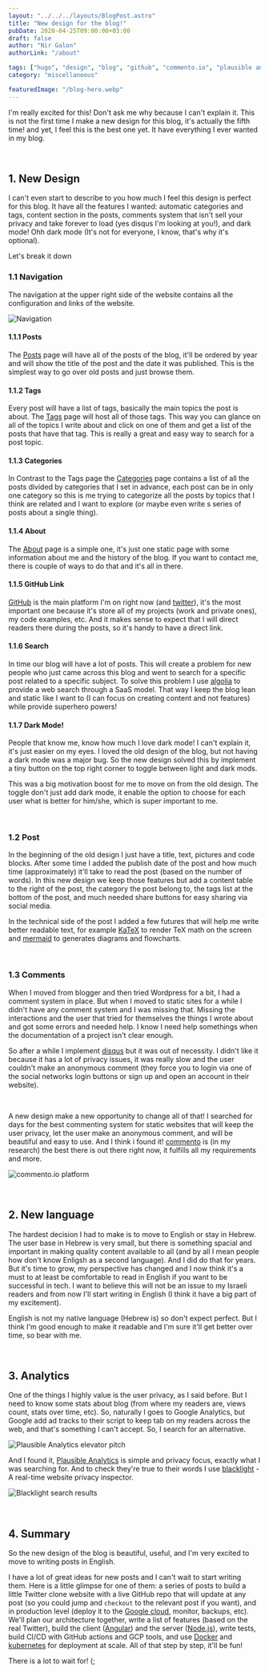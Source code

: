 ```yaml
---
layout: "../../../layouts/BlogPost.astro"
title: "New design for the blog!"
pubDate: 2020-04-25T09:00:00+03:00
draft: false
author: "Nir Galon"
authorLink: "/about"

tags: ["hugo", "design", "blog", "github", "commento.io", "plausible analytics"]
category: "miscellaneous"

featuredImage: "/blog-hero.webp"
---
```


I'm really excited for this! Don't ask me why because I can't explain it. This is not the first time I make a new design for this blog, it's actually the fifth time! and yet, I feel this is the best one yet. It have everything I ever wanted in my blog.

&nbsp;

## 1. New Design

I can't even start to describe to you how much I feel this design is perfect for this blog. It have all the features I wanted: automatic categories and tags, content section in the posts, comments system that isn't sell your privacy and take forever to load (yes disqus I'm looking at you!), and dark mode! Ohh dark mode (It's not for everyone, I know, that's why it's optional).

Let's break it down

### 1.1 Navigation

The navigation at the upper right side of the website contains all the configuration and links of the website.

![Navigation](/posts/2020/new-design-for-the-blog/navigation.webp "Navigation")

#### 1.1.1 Posts

The [Posts](/posts) page will have all of the posts of the blog, it'll be ordered by year and will show the title of the post and the date it was published. This is the simplest way to go over old posts and just browse them.

#### 1.1.2 Tags

Every post will have a list of tags, basically the main topics the post is about. The [Tags](/tags) page will host all of those tags. This way you can glance on all of the topics I write about and click on one of them and get a list of the posts that have that tag. This is really a great and easy way to search for a post topic.

#### 1.1.3 Categories

In Contrast to the Tags page the [Categories](/categories) page contains a list of all the posts divided by categories that I set in advance, each post can be in only one category so this is me trying to categorize all the posts by topics that I think are related and I want to explore (or maybe even write s series of posts about a single thing).

#### 1.1.4 About

The [About](/about) page is a simple one, it's just one static page with some information about me and the history of the blog. If you want to contact me, there is couple of ways to do that and it's all in there.

#### 1.1.5 GitHub Link

[GitHub](https://github.com/nirgn975) is the main platform I'm on right now (and [twitter](https://twitter.com/nirgn975)), it's the most important one because it's store all of my projects (work and private ones), my code examples, etc. And it makes sense to expect that I will direct readers there during the posts, so it's handy to have a direct link.

#### 1.1.6 Search

In time our blog will have a lot of posts. This will create a problem for new people who just came across this blog and went to search for a specific post related to a specific subject. To solve this problem I use [algolia](https://www.algolia.com/) to provide a web search through a SaaS model. That way I keep the blog lean and static like I want to (I can focus on creating content and not features) while provide superhero powers!

#### 1.1.7 Dark Mode!

People that know me, know how much I love dark mode! I can't explain it, it's just easier on my eyes. I loved the old design of the blog, but not having a dark mode was a major bug. So the new design solved this by implement a tiny button on the top right corner to toggle between light and dark mods.

This was a big motivation boost for me to move on from the old design. The toggle don't just add dark mode, it enable the option to choose for each user what is better for him/she, which is super important to me.

&nbsp;

### 1.2 Post

In the beginning of the old design I just have a title, text, pictures and code blocks. After some time I added the publish date of the post and how much time (approximately) it'll take to read the post (based on the number of words). In this new design we keep those features but add a content table to the right of the post, the category the post belong to, the tags list at the bottom of the post, and much needed share buttons for easy sharing via social media.

In the technical side of the post I added a few futures that will help me write better readable text, for example [KaTeX](https://github.com/KaTeX/KaTeX) to render TeX math on the screen and [mermaid](https://github.com/mermaid-js/mermaid) to generates diagrams and flowcharts.

&nbsp;

### 1.3 Comments

When I moved from blogger and then tried Wordpress for a bit, I had a comment system in place. But when I moved to static sites for a while I didn't have any comment system and I was missing that. Missing the interactions and the user that tried for themselves the things I wrote about and got some errors and needed help. I know I need help somethings when the documentation of a project isn't clear enough.

So after a while I implement [disqus](https://disqus.com/) but it was out of necessity. I didn't like it because it has a lot of privacy issues, it was really slow and the user couldn't make an anonymous comment (they force you to login via one of the social networks login buttons or sign up and open an account in their website).

&nbsp;

A new design make a new opportunity to change all of that! I searched for days for the best commenting system for static websites that will keep the user privacy, let the user make an anonymous comment, and will be beautiful and easy to use. And I think i found it! [commento](https://www.commento.io) is (in my research) the best there is out there right now, it fulfills all my requirements and more.

![commento.io platform](/posts/2020/new-design-for-the-blog/commento-io-platform.webp "commento.io platform")

&nbsp;

## 2. New language

The hardest decision I had to make is to move to English or stay in Hebrew. The user base in Hebrew is very small, but there is something spacial and important in making quality content available to all (and by all I mean people how don't know Enligsh as a second language). And I did do that for years. But it's time to grow, my perspective has changed and I now think it's a must to at least be comfortable to read in English if you want to be successful in tech. I want to believe this will not be an issue to my Israeli readers and from now I'll start writing in English (I think it have a big part of my excitement).

English is not my native language (Hebrew is) so don't expect perfect. But I think I'm good enough to make it readable and I'm sure it'll get better over time, so bear with me.

&nbsp;

## 3. Analytics

One of the things I highly value is the user privacy, as I said before. But I need to know some stats about blog (from where my readers are, views count, stats over time, etc). So, naturally I goes to Google Analytics, but Google add ad tracks to their script to keep tab on my readers across the web, and that's something I can't accept. So, I search for an alternative.

![Plausible Analytics elevator pitch](/posts/2020/new-design-for-the-blog/plausible-analytics-elevator-pitch.webp "Plausible Analytics elevator pitch")

And I found it, [Plausible Analytics](https://plausible.io) is simple and privacy focus, exactly what I was searching for. And to check they're true to their words I use [blacklight](https://themarkup.org/blacklight/?url=lifelongstudent.io) - A real-time website privacy inspector.

![Blacklight search results](/posts/2020/new-design-for-the-blog/blacklight-search-results.webp "Blacklight search results")

&nbsp;

## 4. Summary

So the new design of the blog is beautiful, useful, and I'm very excited to move to writing posts in English.

I have a lot of great ideas for new posts and I can't wait to start writing them. Here is a little glimpse for one of them: a series of posts to build a little Twitter clone website with a live GitHub repo that will update at any post (so you could jump and `checkout` to the relevant post if you want), and in production level (deploy it to the [Google cloud](https://cloud.google.com/), monitor, backups, etc). We'll plan our architecture together, write a list of features (based on the real Twitter), build the client ([Angular](https://angular.io/)) and the server ([Node.js](https://nodejs.org)), write tests, build CI/CD with GitHub actions and GCP tools, and use [Docker](https://www.docker.com/) and [kubernetes](https://kubernetes.io/) for deployment at scale. All of that step by step, it'll be fun!

There is a lot to wait for! (;
